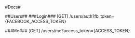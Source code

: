 #Docs#

##Users##
###Login###
  [GET] /users/auth?fb_token={FACEBOOK_ACCESS_TOKEN}

###Me###
  [GET] /users/me?access_token={ACCESS_TOKEN}
